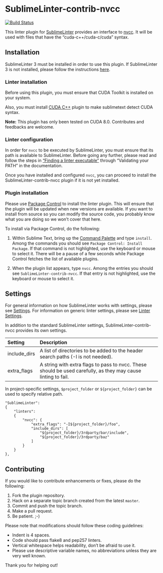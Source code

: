 SublimeLinter-contrib-nvcc
================================

[![Build Status](https://travis-ci.org/blahgeek/SublimeLinter-contrib-nvcc.svg?branch=master)](https://travis-ci.org/SublimeLinter/SublimeLinter-contrib-nvcc)

This linter plugin for [SublimeLinter][docs] provides an interface to [nvcc](http://docs.nvidia.com/cuda/cuda-compiler-driver-nvcc/). It will be used with files that have the “cuda-c++/cuda-c/cuda” syntax.

## Installation
SublimeLinter 3 must be installed in order to use this plugin. If SublimeLinter 3 is not installed, please follow the instructions [here][installation].

### Linter installation
Before using this plugin, you must ensure that CUDA Toolkit is installed on your system.

Also, you must install [CUDA C++](https://github.com/harrism/sublimetext-cuda-cpp) plugin to make sublimetext detect CUDA syntax.

**Note:** This plugin has only been tested on CUDA 8.0. Contributes and feedbacks are welcome.

### Linter configuration
In order for `nvcc` to be executed by SublimeLinter, you must ensure that its path is available to SublimeLinter. Before going any further, please read and follow the steps in [“Finding a linter executable”](http://sublimelinter.readthedocs.org/en/latest/troubleshooting.html#finding-a-linter-executable) through “Validating your PATH” in the documentation.

Once you have installed and configured `nvcc`, you can proceed to install the SublimeLinter-contrib-nvcc plugin if it is not yet installed.

### Plugin installation
Please use [Package Control][pc] to install the linter plugin. This will ensure that the plugin will be updated when new versions are available. If you want to install from source so you can modify the source code, you probably know what you are doing so we won’t cover that here.

To install via Package Control, do the following:

1. Within Sublime Text, bring up the [Command Palette][cmd] and type `install`. Among the commands you should see `Package Control: Install Package`. If that command is not highlighted, use the keyboard or mouse to select it. There will be a pause of a few seconds while Package Control fetches the list of available plugins.

1. When the plugin list appears, type `nvcc`. Among the entries you should see `SublimeLinter-contrib-nvcc`. If that entry is not highlighted, use the keyboard or mouse to select it.

## Settings
For general information on how SublimeLinter works with settings, please see [Settings][settings]. For information on generic linter settings, please see [Linter Settings][linter-settings].

In addition to the standard SublimeLinter settings, SublimeLinter-contrib-nvcc provides its own settings.

|Setting|Description|
|:------|:----------|
|include_dirs|A list of directories to be added to the header search paths (-I is not needed).|
|extra_flags|A string with extra flags to pass to nvcc. These should be used carefully, as they may cause linting to fail.|

In project-specific settings, `$project_folder` or `${project_folder}` can be used to specify relative path.

    "SublimeLinter":
    {
        "linters":
        {
            "nvcc": {
                "extra_flags": "-I${project_folder}/foo",
                "include_dirs": [
                    "${project_folder}/3rdparty/bar/include",
                    "${project_folder}/3rdparty/baz"
                ]
            }
        }
    },


## Contributing
If you would like to contribute enhancements or fixes, please do the following:

1. Fork the plugin repository.
1. Hack on a separate topic branch created from the latest `master`.
1. Commit and push the topic branch.
1. Make a pull request.
1. Be patient.  ;-)

Please note that modifications should follow these coding guidelines:

- Indent is 4 spaces.
- Code should pass flake8 and pep257 linters.
- Vertical whitespace helps readability, don’t be afraid to use it.
- Please use descriptive variable names, no abbreviations unless they are very well known.

Thank you for helping out!

[docs]: http://sublimelinter.readthedocs.org
[installation]: http://sublimelinter.readthedocs.org/en/latest/installation.html
[locating-executables]: http://sublimelinter.readthedocs.org/en/latest/usage.html#how-linter-executables-are-located
[pc]: https://sublime.wbond.net/installation
[cmd]: http://docs.sublimetext.info/en/sublime-text-3/extensibility/command_palette.html
[settings]: http://sublimelinter.readthedocs.org/en/latest/settings.html
[linter-settings]: http://sublimelinter.readthedocs.org/en/latest/linter_settings.html
[inline-settings]: http://sublimelinter.readthedocs.org/en/latest/settings.html#inline-settings

